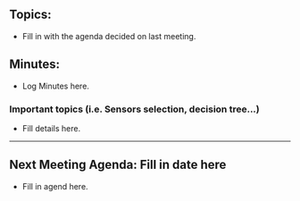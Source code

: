 ## Topics:
- Fill in with the agenda decided on last meeting.  

## Minutes:
- Log Minutes here.  

### **Important topics**  (i.e. Sensors selection, decision tree...)
- Fill details here.
---
## Next Meeting Agenda: Fill in date here
- Fill in agend here.